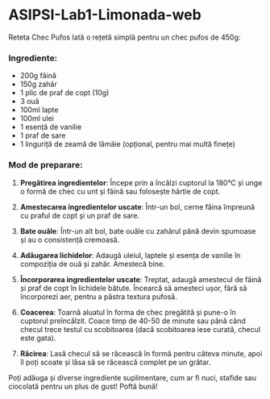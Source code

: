 # ASIPSI-Lab1-Limonada-web
Reteta Chec Pufos 
Iată o rețetă simplă pentru un chec pufos de 450g:

### Ingrediente:
- 200g făină
- 150g zahăr
- 1 plic de praf de copt (10g)
- 3 ouă
- 100ml lapte
- 100ml ulei
- 1 esență de vanilie
- 1 praf de sare
- 1 linguriță de zeamă de lămâie (opțional, pentru mai multă finețe)

### Mod de preparare:
1. **Pregătirea ingredientelor**: Începe prin a încălzi cuptorul la 180°C și unge o formă de chec cu unt și făină sau folosește hârtie de copt.

2. **Amestecarea ingredientelor uscate**: Într-un bol, cerne făina împreună cu praful de copt și un praf de sare.

3. **Bate ouăle**: Într-un alt bol, bate ouăle cu zahărul până devin spumoase și au o consistență cremoasă.

4. **Adăugarea lichidelor**: Adaugă uleiul, laptele și esența de vanilie în compoziția de ouă și zahăr. Amestecă bine.

5. **Încorporarea ingredientelor uscate**: Treptat, adaugă amestecul de făină și praf de copt în lichidele bătute. Încearcă să amesteci ușor, fără să încorporezi aer, pentru a păstra textura pufosă.

6. **Coacerea**: Toarnă aluatul în forma de chec pregătită și pune-o în cuptorul preîncălzit. Coace timp de 40-50 de minute sau până când checul trece testul cu scobitoarea (dacă scobitoarea iese curată, checul este gata).

7. **Răcirea**: Lasă checul să se răcească în formă pentru câteva minute, apoi îl poți scoate și lăsa să se răcească complet pe un grătar.

Poți adăuga și diverse ingrediente suplimentare, cum ar fi nuci, stafide sau ciocolată pentru un plus de gust! Poftă bună!
